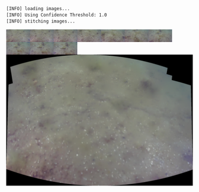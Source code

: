 ```bash
[INFO] loading images...
[INFO] Using Confidence Threshold: 1.0
[INFO] stitching images...
```
<img src='../images/day2a_0002/00020.jpg' width='64px' align='left' />
<img src='../images/day2a_0002/00021.jpg' width='64px' align='left' />
<img src='../images/day2a_0002/00022.jpg' width='64px' align='left' />
<img src='../images/day2a_0002/00023.jpg' width='64px' align='left' />
<img src='../images/day2a_0002/00024.jpg' width='64px' align='left' />
<img src='../images/day2a_0002/00025.jpg' width='64px' align='left' />
<img src='../images/day2a_0002/00026.jpg' width='64px' align='left' />
<img src='../images/day2a_0002/00027.jpg' width='64px' align='left' />
<img src='../images/day2a_0002/00028.jpg' width='64px' align='left' />
<img src='../images/day2a_0002/00029.jpg' width='64px' align='left' />
<img src='day2a_0002.png' alt='stitched output for day2a' title='stitched' />
